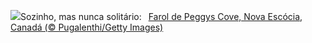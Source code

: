 ![](https://www.bing.com/th?id=OHR.PeggysCove_PT-BR1473312250_UHD.jpg&w=1000)Sozinho, mas nunca solitário:&nbsp;&ensp;[Farol de Peggys Cove, Nova Escócia, Canadá (© Pugalenthi/Getty Images)](https://www.bing.com/th?id=OHR.PeggysCove_PT-BR1473312250_UHD.jpg)
<br><br/>
